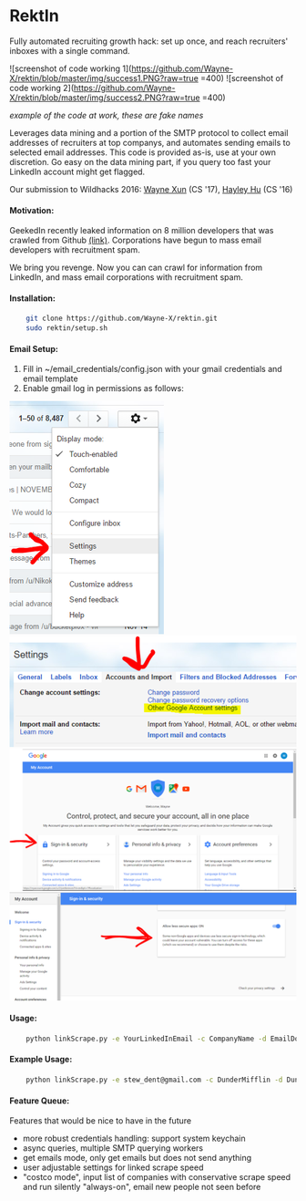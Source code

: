 # RektIn
Fully automated recruiting growth hack: set up once, and reach recruiters' inboxes with a single command.

![screenshot of code working 1](https://github.com/Wayne-X/rektin/blob/master/img/success1.PNG?raw=true =400)
![screenshot of code working 2](https://github.com/Wayne-X/rektin/blob/master/img/success2.PNG?raw=true =400)

*example of the code at work, these are fake names*

Leverages data mining and a portion of the SMTP protocol to collect email addresses of recruiters at top companys, and automates sending emails to selected email addresses. This code is provided as-is, use at your own discretion. Go easy on the data mining part, if you query too fast your LinkedIn account might get flagged.

Our submission to Wildhacks 2016: 
[Wayne Xun](https://www.linkedin.com/in/waynexun) (CS '17), [Hayley Hu](https://www.linkedin.com/in/hayley-hu) (CS '16)

#### Motivation:
GeekedIn recently leaked information on 8 million developers that was crawled from Github [(link)](https://www.troyhunt.com/8-million-github-profiles-were-leaked-from-geekedins-mongodb-heres-how-to-see-yours/). Corporations have begun to mass email developers with recruitment spam.

We bring you revenge. Now you can can crawl for information from LinkedIn, and mass email corporations with recruitment spam.

#### Installation:
```sh
    git clone https://github.com/Wayne-X/rektin.git
    sudo rektin/setup.sh
```

#### Email Setup:
1. Fill in ~/email_credentials/config.json with your gmail credentials and email template
2. Enable gmail log in permissions as follows:

![In gmail, go to settings](https://github.com/Wayne-X/rektin/blob/master/img/allow1.PNG?raw=true)
![In settings, go to Accounts and import tab, and click Other Account Settings](https://github.com/Wayne-X/rektin/blob/master/img/allow1.5.PNG?raw=true)
![Click on the Sign in and security card](https://github.com/Wayne-X/rektin/blob/master/img/allow2.PNG?raw=true)
![Scroll down and enable allow less secure apps](https://github.com/Wayne-X/rektin/blob/master/img/allow3.PNG?raw=true)

#### Usage:
```sh
    python linkScrape.py -e YourLinkedInEmail -c CompanyName -d EmailDomainName
```
#### Example Usage:
```sh
    python linkScrape.py -e stew_dent@gmail.com -c DunderMifflin -d DunderMiffl.com
```
#### Feature Queue:
Features that would be nice to have in the future
- more robust credentials handling: support system keychain
- async queries, multiple SMTP querying workers
- get emails mode, only get emails but does not send anything
- user adjustable settings for linked scrape speed
- "costco mode", input list of companies with conservative scrape speed and run silently "always-on", email new people not seen before



